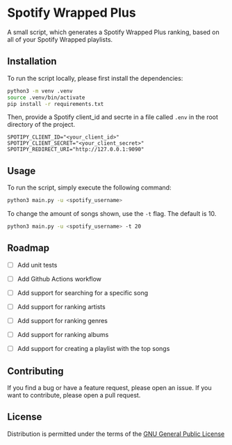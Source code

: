 # Spotify Wrapped Plus

A small script, which generates a Spotify Wrapped Plus ranking, based on all of your Spotify Wrapped playlists.

## Installation
To run the script locally, please first install the dependencies:

```bash
python3 -m venv .venv
source .venv/bin/activate
pip install -r requirements.txt
```

Then, provide a Spotify client_id and secrte in a file called `.env` in the root directory of the project.
```
SPOTIPY_CLIENT_ID="<your_client_id>"
SPOTIPY_CLIENT_SECRET="<your_client_secret>"
SPOTIPY_REDIRECT_URI="http://127.0.0.1:9090"
```
## Usage
To run the script, simply execute the following command:
```bash
python3 main.py -u <spotify_username>
```

To change the amount of songs shown, use the `-t` flag. The default is 10.
```bash
python3 main.py -u <spotify_username> -t 20
```


## Roadmap
- [ ] Add unit tests
- [ ] Add Github Actions workflow
- [ ] Add support for searching for a specific song
- [ ] Add support for ranking artists
- [ ] Add support for ranking genres
- [ ] Add support for ranking albums
- [ ] Add support for creating a playlist with the top songs


## Contributing
If you find a bug or have a feature request, please open an issue. If you want to contribute, please open a pull request.

## License
Distribution is permitted under the terms of the [GNU General Public License](https://www.gnu.org/licenses/gpl-3.0.en.html)